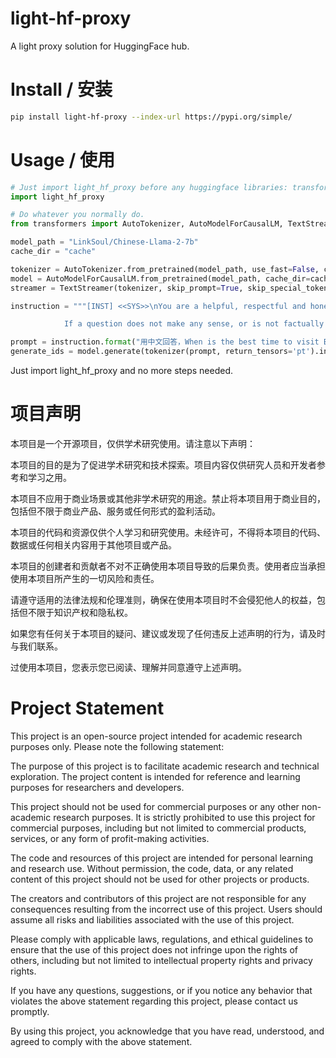 # light-hf-proxy
A light proxy solution for HuggingFace hub.

# Install / 安装

```bash
pip install light-hf-proxy --index-url https://pypi.org/simple/
```

# Usage / 使用

```python
# Just import light_hf_proxy before any huggingface libraries: transformers, diffusers, etc.
import light_hf_proxy

# Do whatever you normally do.
from transformers import AutoTokenizer, AutoModelForCausalLM, TextStreamer

model_path = "LinkSoul/Chinese-Llama-2-7b"
cache_dir = "cache"

tokenizer = AutoTokenizer.from_pretrained(model_path, use_fast=False, cache_dir=cache_dir)
model = AutoModelForCausalLM.from_pretrained(model_path, cache_dir=cache_dir).half().cuda()
streamer = TextStreamer(tokenizer, skip_prompt=True, skip_special_tokens=True)

instruction = """[INST] <<SYS>>\nYou are a helpful, respectful and honest assistant. Always answer as helpfully as possible, while being safe.  Your answers should not include any harmful, unethical, racist, sexist, toxic, dangerous, or illegal content. Please ensure that your responses are socially unbiased and positive in nature.

            If a question does not make any sense, or is not factually coherent, explain why instead of answering something not correct. If you don't know the answer to a question, please don't share false information.\n<</SYS>>\n\n{} [/INST]"""

prompt = instruction.format("用中文回答，When is the best time to visit Beijing, and do you have any suggestions for me?")
generate_ids = model.generate(tokenizer(prompt, return_tensors='pt').input_ids.cuda(), max_new_tokens=4096, streamer=streamer)
```

Just import light_hf_proxy and no more steps needed.


# 项目声明

本项目是一个开源项目，仅供学术研究使用。请注意以下声明：

本项目的目的是为了促进学术研究和技术探索。项目内容仅供研究人员和开发者参考和学习之用。

本项目不应用于商业场景或其他非学术研究的用途。禁止将本项目用于商业目的，包括但不限于商业产品、服务或任何形式的盈利活动。

本项目的代码和资源仅供个人学习和研究使用。未经许可，不得将本项目的代码、数据或任何相关内容用于其他项目或产品。

本项目的创建者和贡献者不对不正确使用本项目导致的后果负责。使用者应当承担使用本项目所产生的一切风险和责任。

请遵守适用的法律法规和伦理准则，确保在使用本项目时不会侵犯他人的权益，包括但不限于知识产权和隐私权。

如果您有任何关于本项目的疑问、建议或发现了任何违反上述声明的行为，请及时与我们联系。

过使用本项目，您表示您已阅读、理解并同意遵守上述声明。

# Project Statement

This project is an open-source project intended for academic research purposes only. Please note the following statement:

The purpose of this project is to facilitate academic research and technical exploration. The project content is intended for reference and learning purposes for researchers and developers.

This project should not be used for commercial purposes or any other non-academic research purposes. It is strictly prohibited to use this project for commercial purposes, including but not limited to commercial products, services, or any form of profit-making activities.

The code and resources of this project are intended for personal learning and research use. Without permission, the code, data, or any related content of this project should not be used for other projects or products.

The creators and contributors of this project are not responsible for any consequences resulting from the incorrect use of this project. Users should assume all risks and liabilities associated with the use of this project.

Please comply with applicable laws, regulations, and ethical guidelines to ensure that the use of this project does not infringe upon the rights of others, including but not limited to intellectual property rights and privacy rights.

If you have any questions, suggestions, or if you notice any behavior that violates the above statement regarding this project, please contact us promptly.

By using this project, you acknowledge that you have read, understood, and agreed to comply with the above statement.
